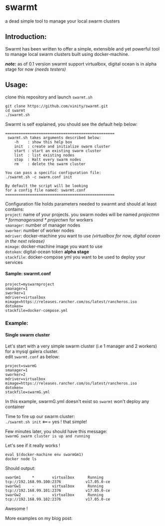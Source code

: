 # swarmt
a dead simple tool to manage your local swarm clusters

## Introduction:
Swarmt has been written to offer a simple, extensible and yet powerful tool to manage local swarm clusters built using docker-machine.  

***note:*** as of 0.1 version swarmt support virtualbox, digital ocean is in alpha stage for now *(needs testers)*

## Usage:
clone this repository and launch `swarmt.sh`

```
git clone https://github.com/xinity/swarmt.git
cd swarmt
./swarmt.sh
```

Swarmt is self explained, you should see the default help below:

```
=================================================
 swarmt.sh takes arguments described below: 
    -h    : show this help box 
    init  : create and initialize swarm cluster
    start : start an existing swarm cluster
    list  : list existing nodes 
    stop  : Halt every swarm nodes 
    rm    : delete the swarm cluster 

You can pass a specific configuration file:  
./swarmt.sh -c swarm.conf init 

By default the script will be looking 
for a config file named: swarmt.conf
=================================================
```

Configuration file holds parameters needed to swarmt and should at least contains:  
`project`: name of your projects. you swarm nodes will be named *projectm$n* for managers and *projectw$n* for workers  
`smanager`: number of manager nodes  
`sworker`: number of worker nodes  
`mdriver`: docker-machine you want to use *(virtualbox for now, digital ocean in the next release)*  
`mimage`: docker-machine image you want to use  
`dotoken`: digital-ocean token **alpha stage**  
`stackfile`: docker-compose yml you want to be used to deploy your services  

#### Sample: swarmt.conf  
```
project=myswarmproject
smanager=1
sworker=1
mdriver=virtualbox
mimage=https://releases.rancher.com/os/latest/rancheros.iso
dotoken=
stackfile=docker-compose.yml
```
### Example:  

#### Single swarm cluster

Let's start with a very simple swarm cluster (i.e 1 manager and 2 workers) for a mysql galera cluster.  
edit `swarmt.conf` as below:
```
project=swarmG
smanager=1
sworker=2
mdriver=virtualbox
mimage=https://releases.rancher.com/os/latest/rancheros.iso
dotoken=
stackfile=swarmG.yml
```
In this example, swarmG.yml doesn't exist so `swarmt` won't deploy any container

Time to fire up our swarm cluster:  
`./swarmt.sh init` <=== yes ! that simple!  

Few minutes later, you should have this message:   
`swarmG swarm cluster is up and running`  

Let's see if it really works !  
```
eval $(docker-machine env swarmGm1)
docker node ls
```

Should output:
```
swarGm1     *        virtualbox      Running   tcp://192.168.99.100:2376           v17.05.0-ce   
swarGw1     -        virtualbox      Running   tcp://192.168.99.101:2376           v17.05.0-ce   
swarGw2     -        virtualbox      Running   tcp://192.168.99.102:2376           v17.05.0-ce  
```

Awesome !  

More examples on my blog post: 
